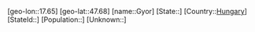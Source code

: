 ﻿---
location: [47.68,17.65]
type: City
tags:
- geo/City


SpocWebEntityId: 30656
isDeleted: false
confidential: public

---
[geo-lon::17.65]
[geo-lat::47.68]
[name::Gyor]
[State::]
[Country::[Hungary](geo/Continent/Europe/Hungary.md)]
[StateId::]
[Population::]
[Unknown::]

